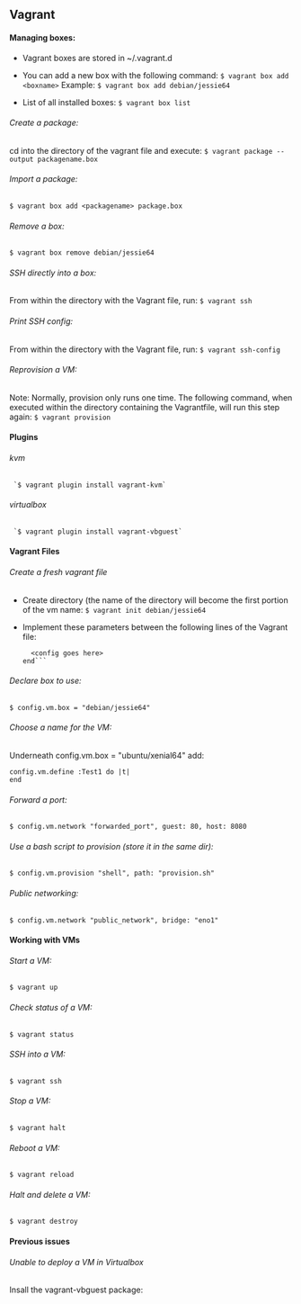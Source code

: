 ## Vagrant

#### Managing boxes:

* Vagrant boxes are stored in ~/.vagrant.d
* You can add a new box with the following command:
  `$ vagrant box add <boxname>`
  Example:
  `$ vagrant box add debian/jessie64`

* List of all installed boxes:
  `$ vagrant box list`

###### Create a package:
  cd into the directory of the vagrant file and execute:
    `$ vagrant package --output packagename.box`

###### Import a package:
  `$ vagrant box add <packagename> package.box`

###### Remove a box:
  `$ vagrant box remove debian/jessie64`

###### SSH directly into a box:
From within the directory with the Vagrant file, run:
  `$ vagrant ssh`

###### Print SSH config:
From within the directory with the Vagrant file, run:
  `$ vagrant ssh-config`

###### Reprovision a VM:
Note: Normally, provision only runs one time. The following command, when executed within the directory containing the Vagrantfile, will run this step again:
  `$ vagrant provision`

#### Plugins

###### kvm
     `$ vagrant plugin install vagrant-kvm`

###### virtualbox
     `$ vagrant plugin install vagrant-vbguest`

#### Vagrant Files

###### Create a fresh vagrant file
  * Create directory (the name of the directory will become the first portion of the vm name:
    `$ vagrant init debian/jessie64`

  * Implement these parameters between the following lines of the Vagrant file:

    ```Vagrant.configure(2) do |config|
      <config goes here>
    end```

###### Declare box to use:
    $ config.vm.box = "debian/jessie64"

###### Choose a name for the VM:
Underneath config.vm.box = "ubuntu/xenial64" add:

    config.vm.define :Test1 do |t|
    end

###### Forward a port:
    $ config.vm.network "forwarded_port", guest: 80, host: 8080

###### Use a bash script to provision (store it in the same dir):
    $ config.vm.provision "shell", path: "provision.sh"

###### Public networking:
    $ config.vm.network "public_network", bridge: "eno1"

#### Working with VMs

###### Start a VM:
    $ vagrant up

###### Check status of a VM:
    $ vagrant status

###### SSH into a VM:
    $ vagrant ssh

###### Stop a VM:
    $ vagrant halt

###### Reboot a VM:
    $ vagrant reload

###### Halt and delete a VM:
    $ vagrant destroy

#### Previous issues

###### Unable to deploy a VM in Virtualbox
Insall the vagrant-vbguest package:

    
